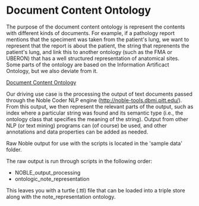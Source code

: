 # Document Content Ontology

The purpose of the document content ontology is represent the contents with different kinds of documents. For example, if a pathology report mentions that the speciment was taken from the patient's lung, we want to represent that the report is about the patient, the string that reprenents the patient's lung, and link this to another ontology (such as the FMA or UBERON) that has a well structured representation of anatomical sites. Some parts of the ontology are based on the Information Artificact Ontology, but we also deviate from it.

[Document Content Ontology](./diagrams/document-content-ontology/diagrams/document%20content%20ontology.png)

Our driving use case is the processing the output of text documents passed through the Noble Coder NLP engine (http://noble-tools.dbmi.pitt.edu/). From this output, we then represent the relevant parts of the output, such as index where a particular string was found and its semantic type (i.e., the ontology class that specifies the meaning of the string). Output from other NLP (or text mining) programs can (of course) be used, and other annotations and data properties can be added as needed.

Raw Noble output for use with the scripts is located in the 'sample data' folder.

The raw output is run through scripts in the following order:
- NOBLE_output_processing
- ontologic_note_representation

This leaves you with a turtle (.ttl) file that can be loaded into a triple store along with the note_representation ontology.
